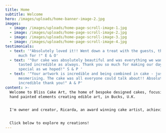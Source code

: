 ```yaml
---
title: Home
subtitle: Welcome
hero: /images/uploads/home-banner-image-2.jpg
images:
  - image: /images/uploads/home-page-scroll-image-1.jpg
  - image: /images/uploads/home-page-scroll-image-2.jpg
  - image: /images/uploads/home-page-scroll-image-3.jpg
  - image: /images/uploads/home-page-scroll-image-4.jpg
testimonials:
  - text: '"Absolutely loved it!! Went down a treat with the guests, thank you so so
      much for !" E & O'
  - text: '"Our cake was absolutely beautiful and was everything we wanted, and
      tasted incredible as always. Thank you so much for making our day as
      special as we hoped!" S & P '
  - text: '"Your artwork is incredible and being combined in cake - just
      mesmerising. The cake was all everyone could talk about!! Absolutely
      incredible thank you!" A & P'
content: >-
  Welcome to Bliss Cake Art, the home of bespoke designed cakes, focusing on
  hand painted elements creating edible art, in Bucks, U.K. 


  I'm owner and creator, Ricarda, an award winning cake artist, achieving a Gold award in Cake International 2023 in the Hand Painted Category. I pride myself in creating memorable cakes, which are bespoke, unique and individual to each person and their vision.


  Click below to explore my creations!
---
```

